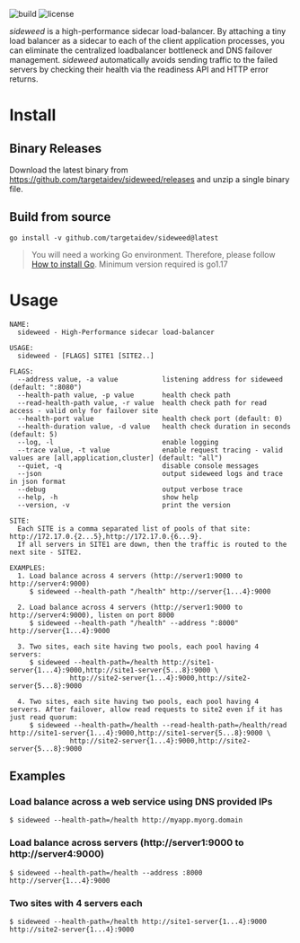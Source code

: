 ![build](https://github.com/targetaidev/sideweed/workflows/Build/badge.svg) ![license](https://img.shields.io/badge/license-AGPL%20V3-blue)

*sideweed* is a high-performance sidecar load-balancer. By attaching a tiny load balancer as a sidecar to each of the client application processes, you can eliminate the centralized loadbalancer bottleneck and DNS failover management. *sideweed* automatically avoids sending traffic to the failed servers by checking their health via the readiness API and HTTP error returns.

# Install

## Binary Releases

Download the latest binary from https://github.com/targetaidev/sideweed/releases and unzip a single binary file.

## Build from source

```
go install -v github.com/targetaidev/sideweed@latest
```

> You will need a working Go environment. Therefore, please follow [How to install Go](https://golang.org/doc/install).
> Minimum version required is go1.17

# Usage

```
NAME:
  sideweed - High-Performance sidecar load-balancer

USAGE:
  sideweed - [FLAGS] SITE1 [SITE2..]

FLAGS:
  --address value, -a value           listening address for sideweed (default: ":8080")
  --health-path value, -p value       health check path
  --read-health-path value, -r value  health check path for read access - valid only for failover site
  --health-port value                 health check port (default: 0)
  --health-duration value, -d value   health check duration in seconds (default: 5)
  --log, -l                           enable logging
  --trace value, -t value             enable request tracing - valid values are [all,application,cluster] (default: "all")
  --quiet, -q                         disable console messages
  --json                              output sideweed logs and trace in json format
  --debug                             output verbose trace
  --help, -h                          show help
  --version, -v                       print the version

SITE:
  Each SITE is a comma separated list of pools of that site: http://172.17.0.{2...5},http://172.17.0.{6...9}.
  If all servers in SITE1 are down, then the traffic is routed to the next site - SITE2.

EXAMPLES:
  1. Load balance across 4 servers (http://server1:9000 to http://server4:9000)
     $ sideweed --health-path "/health" http://server{1...4}:9000

  2. Load balance across 4 servers (http://server1:9000 to http://server4:9000), listen on port 8000
     $ sideweed --health-path "/health" --address ":8000" http://server{1...4}:9000

  3. Two sites, each site having two pools, each pool having 4 servers:
     $ sideweed --health-path=/health http://site1-server{1...4}:9000,http://site1-server{5...8}:9000 \
               http://site2-server{1...4}:9000,http://site2-server{5...8}:9000

  4. Two sites, each site having two pools, each pool having 4 servers. After failover, allow read requests to site2 even if it has just read quorum:
     $ sideweed --health-path=/health --read-health-path=/health/read  http://site1-server{1...4}:9000,http://site1-server{5...8}:9000 \
               http://site2-server{1...4}:9000,http://site2-server{5...8}:9000
```

## Examples

### Load balance across a web service using DNS provided IPs
```
$ sideweed --health-path=/health http://myapp.myorg.domain
```

### Load balance across servers (http://server1:9000 to http://server4:9000)
```
$ sideweed --health-path=/health --address :8000 http://server{1...4}:9000
```

### Two sites with 4 servers each
```
$ sideweed --health-path=/health http://site1-server{1...4}:9000 http://site2-server{1...4}:9000
```
